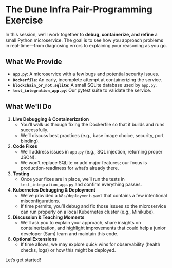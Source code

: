 The Dune Infra Pair-Programming Exercise
========================================

In this session, we’ll work together to **debug, containerize, and refine** a small Python microservice. The goal is to see how you approach problems in real-time—from diagnosing errors to explaining your reasoning as you go.

What We Provide
---------------
- **`app.py`**: A microservice with a few bugs and potential security issues.
- **`Dockerfile`**: An early, incomplete attempt at containerizing the service.
- **`blockchain_or_not.sqlite`**: A small SQLite database used by `app.py`.
- **`test_integration_app.py`**: Our pytest suite to validate the service.

What We'll Do
-------------
1. **Live Debugging & Containerization**  
   - You’ll walk us through fixing the Dockerfile so that it builds and runs successfully.
   - We’ll discuss best practices (e.g., base image choice, security, port binding).
2. **Code Fixes**  
   - We’ll address issues in `app.py` (e.g., SQL injection, returning proper JSON).
   - We won’t replace SQLite or add major features; our focus is production-readiness for what’s already there.
3. **Testing**  
   - Once your fixes are in place, we’ll run the tests in `test_integration_app.py` and confirm everything passes.
4. **Kubernetes Debugging & Deployment**  
   - We’ve provided a `k8s/deployment.yaml` that contains a few intentional misconfigurations.
   - If time permits, you’ll debug and fix those issues so the microservice can run properly on a local Kubernetes cluster (e.g., Minikube).
5. **Discussion & Teaching Moments**  
   - We’ll ask you to explain your approach, share insights on containerization, and highlight improvements that could help a junior developer (Sam) learn and maintain this code.
6. **Optional Extensions**  
   - If time allows, we may explore quick wins for observability (health checks, logs) or how this might be deployed.


Let’s get started!
